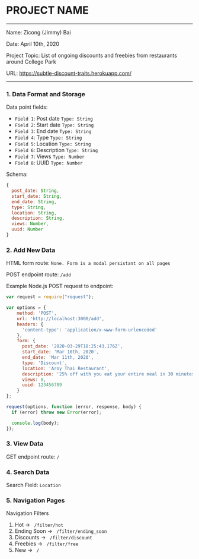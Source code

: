 
# PROJECT NAME

---

Name: Zicong (Jimmy) Bai

Date: April 10th, 2020

Project Topic: List of ongoing discounts and freebies from restaurants around College Park

URL: https://subtle-discount-traits.herokuapp.com/

---


### 1. Data Format and Storage

Data point fields:
- `Field 1`: Post date         `Type: String`
- `Field 2`: Start date        `Type: String`
- `Field 3`: End date          `Type: String`
- `Field 4`: Type              `Type: String`
- `Field 5`: Location          `Type: String`
- `Field 6`: Description       `Type: String`
- `Field 7`: Views             `Type: Number`
- `Field 8`: UUID              `Type: Number`

Schema: 
```javascript
{
  post_date: String,
  start_date: String,
  end_date: String,
  type: String,
  location: String,
  description: String,
  views: Number,
  uuid: Number
}
```

### 2. Add New Data

HTML form route: `None. Form is a modal persistant on all pages`

POST endpoint route: `/add`

Example Node.js POST request to endpoint: 
```javascript
var request = require("request");

var options = { 
    method: 'POST',
    url: 'http://localhost:3000/add',
    headers: { 
      'content-type': 'application/x-www-form-urlencoded' 
    },
    form: { 
      post_date: '2020-03-29T18:25:43.176Z',
      start_date: 'Mar 10th, 2020',
      end_date: 'Mar 11th, 2020',
      type: 'Discount',
      location: 'Aroy Thai Restaurant',
      description: '25% off with you eat your entire meal in 30 minutes.',
      views: 0,
      uuid: 123456789
    } 
};

request(options, function (error, response, body) {
  if (error) throw new Error(error);

  console.log(body);
});
```

### 3. View Data

GET endpoint route: `/`

### 4. Search Data

Search Field: `Location`

### 5. Navigation Pages

Navigation Filters
1. Hot -> `  /filter/hot  `
2. Ending Soon -> `  /filter/ending_soon  `
3. Discounts -> `  /filter/discount  `
4. Freebies -> `  /filter/free  `
5. New -> `  /  `

